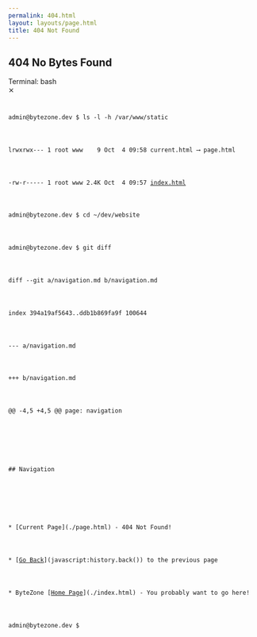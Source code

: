 ```yaml
---
permalink: 404.html
layout: layouts/page.html
title: 404 Not Found
---
```


## 404 No Bytes Found

<tty class="tty">
<div class="tty-title-bar">
    <div>Terminal: bash</div>
    <div>&#x2a2f;</div>
</div>
<div class="tty-terminal">
    <code>
        <pre><span class="tty-username">admin</span>&commat;<span class="tty-hostname">bytezone.dev</span> &dollar; ls -l -h /var/www/static</pre>
        <pre>lrwxrwx--- 1 root www    9 Oct  4 09:58 <span class="tty-broken-link">current.html</span> &longrightarrow; <span class="tty-broken-link">page.html</span></pre>
        <pre>-rw-r----- 1 root www 2.4K Oct  4 09:57 <a href="/">index.html</a></pre>
        <pre><span class="tty-username">admin</span>&commat;<span class="tty-hostname">bytezone.dev</span> &dollar; cd ~/dev/website</pre>
        <pre><span class="tty-username">admin</span>&commat;<span class="tty-hostname">bytezone.dev</span> &dollar; git diff</pre>
        <pre>diff --git a/navigation.md b/navigation.md</pre>
        <pre>index 394a19af5643..ddb1b869fa9f 100644</pre>
        <pre>--- a/navigation.md</pre>
        <pre>+++ b/navigation.md</pre>
        <pre><span class="git-diff-hunk-header">@@ -4,5 +4,5 @@</span> page: navigation</pre>
        <pre><span class="git-diff-context-line"></span></pre>
        <pre><span class="git-diff-context-line">## Navigation</span></pre>
        <pre><span class="git-diff-context-line"></span></pre>
        <pre><span class="git-diff-remove-line">* [Current Page](./page.html) - 404 Not Found!</span></pre>
        <pre><span class="git-diff-add-line">* [<a href="javascript:history.back()">Go Back</a>](javascript:history.back()) to the previous page</span></pre>
        <pre><span class="git-diff-context-line">* ByteZone [<a href="/">Home Page</a>](./index.html) - You probably want to go here!</span></pre>
        <pre><span class="tty-username">admin</span>&commat;<span class="tty-hostname">bytezone.dev</span> &dollar; <span class="tty-cursor">&nbsp;</span></pre>
    </code>
</div>
</tty>
